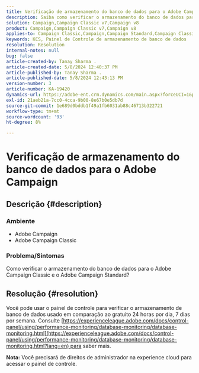 ```yaml
---
title: Verificação de armazenamento do banco de dados para o Adobe Campaign
description: Saiba como verificar o armazenamento do banco de dados para Adobe Campaign Classic e Adobe Campaign Standard.
solution: Campaign,Campaign Classic v7,Campaign v8
product: Campaign,Campaign Classic v7,Campaign v8
applies-to: Campaign Classic,Campaign,Campaign Standard,Campaign Classic v7,Campaign v8
keywords: KCS, Painel de Controle de armazenamento de banco de dados
resolution: Resolution
internal-notes: null
bug: false
article-created-by: Tanay Sharma .
article-created-date: 5/8/2024 12:40:37 PM
article-published-by: Tanay Sharma .
article-published-date: 5/8/2024 12:43:13 PM
version-number: 3
article-number: KA-19420
dynamics-url: https://adobe-ent.crm.dynamics.com/main.aspx?forceUCI=1&pagetype=entityrecord&etn=knowledgearticle&id=70a9e325-380d-ef11-9f8a-6045bd026dc7
exl-id: 21aeb21a-7cc0-4cca-9b00-8e67b0e5db7d
source-git-commit: 1e689d0bddb1f49a1fb6031ab88c46713b322721
workflow-type: tm+mt
source-wordcount: '93'
ht-degree: 8%

---
```


# Verificação de armazenamento do banco de dados para o Adobe Campaign

## Descrição {#description}


### Ambiente

- Adobe Campaign
- Adobe Campaign Classic


### Problema/Sintomas

Como verificar o armazenamento do banco de dados para o Adobe Campaign Classic e o Adobe Campaign Standard?


## Resolução {#resolution}


Você pode usar o painel de controle para verificar o armazenamento de banco de dados usado em comparação ao gratuito 24 horas por dia, 7 dias por semana. Consulte [https://experienceleague.adobe.com/docs/control-panel/using/performance-monitoring/database-monitoring/database-monitoring.html](https://experienceleague.adobe.com/docs/control-panel/using/performance-monitoring/database-monitoring/database-monitoring.html?lang=en) para saber mais.

<b>Nota:</b> Você precisará de direitos de administrador na experience cloud para acessar o painel de controle.

